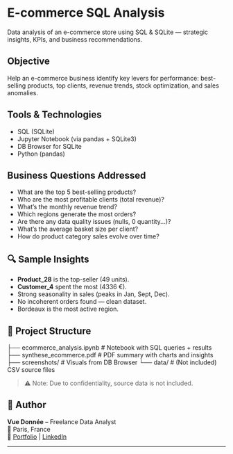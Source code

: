 #  E-commerce SQL Analysis

Data analysis of an e-commerce store using SQL & SQLite — strategic insights, KPIs, and business recommendations.

## Objective

Help an e-commerce business identify key levers for performance: best-selling products, top clients, revenue trends, stock optimization, and sales anomalies.

## Tools & Technologies

- SQL (SQLite)
- Jupyter Notebook (via pandas + SQLite3)
- DB Browser for SQLite
- Python (pandas)

## Business Questions Addressed

- What are the top 5 best-selling products?
- Who are the most profitable clients (total revenue)?
- What’s the monthly revenue trend?
- Which regions generate the most orders?
- Are there any data quality issues (nulls, 0 quantity...)?
- What’s the average basket size per client?
- How do product category sales evolve over time?

## 🔍 Sample Insights

- **Product_28** is the top-seller (49 units).
- **Customer_4** spent the most (4336 €).
- Strong seasonality in sales (peaks in Jan, Sept, Dec).
- No incoherent orders found — clean dataset.
- Bordeaux is the most active region.

## 📂 Project Structure
├── ecommerce_analysis.ipynb # Notebook with SQL queries + results
├── synthese_ecommerce.pdf # PDF summary with charts and insights
├── screenshots/ # Visuals from DB Browser
└── data/ # (Not included) CSV source files


> ⚠️ Note: Due to confidentiality, source data is not included.

## 👤 Author

**Vue Donnée** – Freelance Data Analyst  
📍 Paris, France  
🔗 [Portfolio](https://easy-sand-380.notion.site/Vue-Donn-e-Data-Analyst-Freelance-1f31fee1f685803aafdaf44f7b133caa) | [LinkedIn](https://www.linkedin.com/in/vue-donn%C3%A9e-7687a1367/)

---

